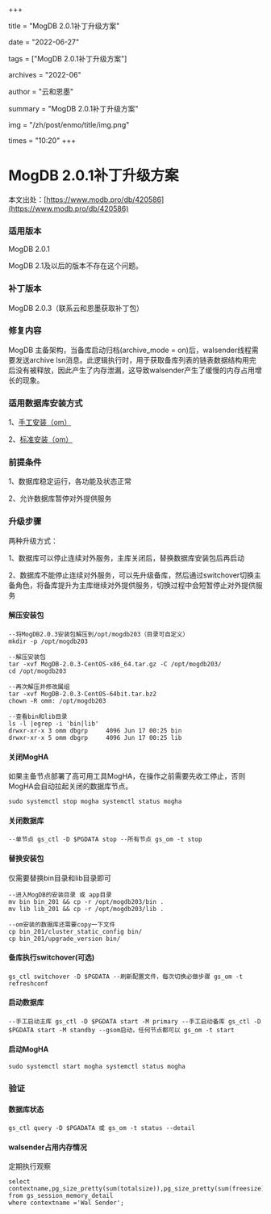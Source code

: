 +++

title = "MogDB 2.0.1补丁升级方案" 

date = "2022-06-27" 

tags = ["MogDB 2.0.1补丁升级方案"] 

archives = "2022-06" 

author = "云和恩墨" 

summary = "MogDB 2.0.1补丁升级方案"

img = "/zh/post/enmo/title/img.png" 

times = "10:20"
+++

# MogDB 2.0.1补丁升级方案

本文出处：[https://www.modb.pro/db/420586](https://www.modb.pro/db/420586)

### 适用版本

MogDB 2.0.1

MogDB 2.1及以后的版本不存在这个问题。

### 补丁版本

MogDB 2.0.3（联系云和恩墨获取补丁包）

### 修复内容

MogDB 主备架构，当备库启动归档(archive_mode = on)后，walsender线程需要发送archive lsn消息。此逻辑执行时，用于获取备库列表的链表数据结构用完后没有被释放，因此产生了内存泄漏，这导致walsender产生了缓慢的内存占用增长的现象。

### 适用数据库安装方式

1、[手工安装（om）](https://docs.mogdb.io/zh/mogdb/v2.0.1/manual-installation)

2、[标准安装（om）](https://docs.mogdb.io/zh/mogdb/v2.0.1/1-installation-overview)

### 前提条件

1、数据库稳定运行，各功能及状态正常

2、允许数据库暂停对外提供服务

### 升级步骤

两种升级方式：

1、数据库可以停止连续对外服务，主库关闭后，替换数据库安装包后再启动

2、数据库不能停止连续对外服务，可以先升级备库，然后通过switchover切换主备角色，将备库提升为主库继续对外提供服务，切换过程中会短暂停止对外提供服务

#### 解压安装包

```
--将MogDB2.0.3安装包解压到/opt/mogdb203（目录可自定义）
mkdir -p /opt/mogdb203

--解压安装包
tar -xvf MogDB-2.0.3-CentOS-x86_64.tar.gz -C /opt/mogdb203/
cd /opt/mogdb203

--再次解压并修改属组
tar -xvf MogDB-2.0.3-CentOS-64bit.tar.bz2
chown -R omm: /opt/mogdb203

--查看bin和lib目录
ls -l |egrep -i 'bin|lib'
drwxr-xr-x 3 omm dbgrp     4096 Jun 17 00:25 bin
drwxr-xr-x 5 omm dbgrp     4096 Jun 17 00:25 lib
```

#### 关闭MogHA

如果主备节点部署了高可用工具MogHA，在操作之前需要先收工停止，否则MogHA会自动拉起关闭的数据库节点。

```
sudo systemctl stop mogha systemctl status mogha 
```

#### 关闭数据库

```
--单节点 gs_ctl -D $PGDATA stop --所有节点 gs_om -t stop 
```

#### 替换安装包

仅需要替换bin目录和lib目录即可

```
--进入MogDB的安装目录 或 app目录
mv bin bin_201 && cp -r /opt/mogdb203/bin .
mv lib lib_201 && cp -r /opt/mogdb203/lib .

--om安装的数据库还需要copy一下文件
cp bin_201/cluster_static_config bin/
cp bin_201/upgrade_version bin/

```

#### 备库执行switchover(可选)

```
gs_ctl switchover -D $PGDATA --刷新配置文件，每次切换必做步骤 gs_om -t refreshconf 
```

#### 启动数据库

```
--手工启动主库 gs_ctl -D $PGDATA start -M primary --手工启动备库 gs_ctl -D $PGDATA start -M standby --gsom启动，任何节点都可以 gs_om -t start 
```

#### 启动MogHA

```
sudo systemctl start mogha systemctl status mogha 
```

### 验证

#### 数据库状态

```
gs_ctl query -D $PGADATA 或 gs_om -t status --detail 
```

#### walsender占用内存情况

定期执行观察

```
select contextname,pg_size_pretty(sum(totalsize)),pg_size_pretty(sum(freesize)) 
from gs_session_memory_detail 
where contextname ='Wal Sender';
```
